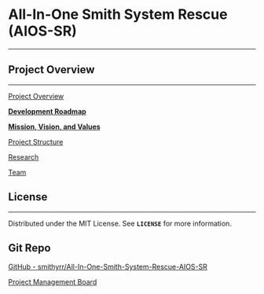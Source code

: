 # All-In-One Smith System Rescue (AIOS-SR)

---

## ****Project Overview****

---

[Project Overview](All-In-One%20Smith%20System%20Rescue%20(AIOS-SR)%20691d57a12b7a4fdf9d931706a0ad28a9/Project%20Overview%20c41d7085c4ff4fd080899bc220b21884.md)

[**Development Roadmap**](All-In-One%20Smith%20System%20Rescue%20(AIOS-SR)%20691d57a12b7a4fdf9d931706a0ad28a9/Development%20Roadmap%2066e73e5fbe0d45ccbafbacb999e85abe.md)

[****Mission, Vision, and Values****](All-In-One%20Smith%20System%20Rescue%20(AIOS-SR)%20691d57a12b7a4fdf9d931706a0ad28a9/Mission,%20Vision,%20and%20Values%201e998a0ad0b44098b205a39df5dd2e8e.md)

[Project Structure](All-In-One%20Smith%20System%20Rescue%20(AIOS-SR)%20691d57a12b7a4fdf9d931706a0ad28a9/Project%20Structure%20a8e1df2612be45bd932a07643268bb12.md)

[Research](All-In-One%20Smith%20System%20Rescue%20(AIOS-SR)%20691d57a12b7a4fdf9d931706a0ad28a9/Research%208e7313ee22f14a839cfd74afb9976e94.md)

[Team](All-In-One%20Smith%20System%20Rescue%20(AIOS-SR)%20691d57a12b7a4fdf9d931706a0ad28a9/Team%20adfbc06e7ee84e9bb35b185d5a7071f8.md)

## ****License****

---

Distributed under the MIT License. See **`LICENSE`** for more information.

## Git Repo

[GitHub - smithyrr/All-In-One-Smith-System-Rescue-AIOS-SR](https://github.com/smithyrr/All-In-One-Smith-System-Rescue-AIOS-SR)

[Project Management Board](All-In-One%20Smith%20System%20Rescue%20(AIOS-SR)%20691d57a12b7a4fdf9d931706a0ad28a9/Project%20Management%20Board%20ecc357b819ef42898d2d978a392147c3.md)